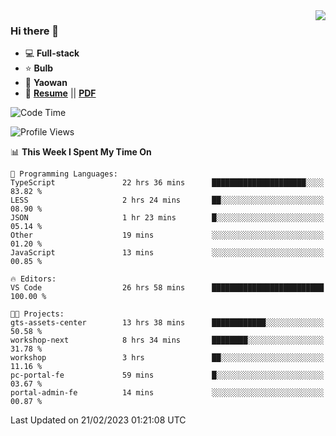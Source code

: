 <img align="right" src="https://github-readme-stats.vercel.app/api?username=LolipopJ&show_icons=true&count_private=true&hide_title=true&include_all_commits=true&theme=vue">

### Hi there 👋

- :computer: **Full-stack**
- :star: **Bulb**
- :pill: **Yaowan**
- :milky_way: [**Resume**](https://lolipopj.github.io/resume/) || [**PDF**](https://cdn.jsdelivr.net/gh/lolipopj/resume/export/resume-en.pdf)

<!--START_SECTION:waka-->
![Code Time](http://img.shields.io/badge/Code%20Time-974%20hrs%2023%20mins-blue)

![Profile Views](http://img.shields.io/badge/Profile%20Views-9-blue)

📊 **This Week I Spent My Time On** 

```text
💬 Programming Languages: 
TypeScript               22 hrs 36 mins      █████████████████████░░░░   83.82 % 
LESS                     2 hrs 24 mins       ██░░░░░░░░░░░░░░░░░░░░░░░   08.90 % 
JSON                     1 hr 23 mins        █░░░░░░░░░░░░░░░░░░░░░░░░   05.14 % 
Other                    19 mins             ░░░░░░░░░░░░░░░░░░░░░░░░░   01.20 % 
JavaScript               13 mins             ░░░░░░░░░░░░░░░░░░░░░░░░░   00.85 % 

🔥 Editors: 
VS Code                  26 hrs 58 mins      █████████████████████████   100.00 % 

🐱‍💻 Projects: 
gts-assets-center        13 hrs 38 mins      ████████████░░░░░░░░░░░░░   50.58 % 
workshop-next            8 hrs 34 mins       ████████░░░░░░░░░░░░░░░░░   31.78 % 
workshop                 3 hrs               ██░░░░░░░░░░░░░░░░░░░░░░░   11.16 % 
pc-portal-fe             59 mins             █░░░░░░░░░░░░░░░░░░░░░░░░   03.67 % 
portal-admin-fe          14 mins             ░░░░░░░░░░░░░░░░░░░░░░░░░   00.87 % 

```


 Last Updated on 21/02/2023 01:21:08 UTC
<!--END_SECTION:waka-->
